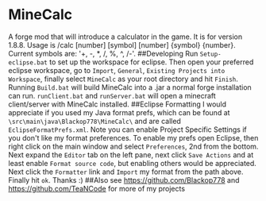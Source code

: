 # MineCalc
A forge mod that will introduce a calculator in the game. It is for version 1.8.8. Usage is /calc [number] [symbol] [number] {symbol} {number}. Current symbols are: '+, -, *, /, %, ^, /-'.
##Developing
Run `Setup-eclipse.bat` to set up the workspace for eclipse. Then open your preferred eclipse workspace, go to `Import`, `General`, `Existing Projects into Workspace`, finally select `MineCalc` as your root directory and hit `Finish`. Running `Build.bat` will build MineCalc into a .jar a normal forge installation can run. `runClient.bat` and `runServer.bat` will open a minecraft client/server with MineCalc installed.
##Eclipse Formatting
I would appreciate if you used my Java format prefs, which can be found at `\src\main\java\Blackop778\MineCalc\` and are called `EclipseFormatPrefs.xml`. Note you can enable Project Specific Settings if you don't like my format preferences. To enable my prefs open Eclipse, then right click on the main window and select `Preferences`, 2nd from the bottom. Next expand the `Editor` tab on the left pane, next click `Save Actions` and at least enable `Format source code`, but enabling others would be appreciated. Next click the `Formatter` link and `Import` my format from the path above. Finally hit `ok`. Thanks :)
##Also see
https://github.com/Blackop778 and https://github.com/TeaNCode for more of my projects

